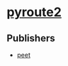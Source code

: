 # [pyroute2](https://pypi.org/project/pyroute2)



## Publishers
- [peet](https://pypi.org/user/peet)

